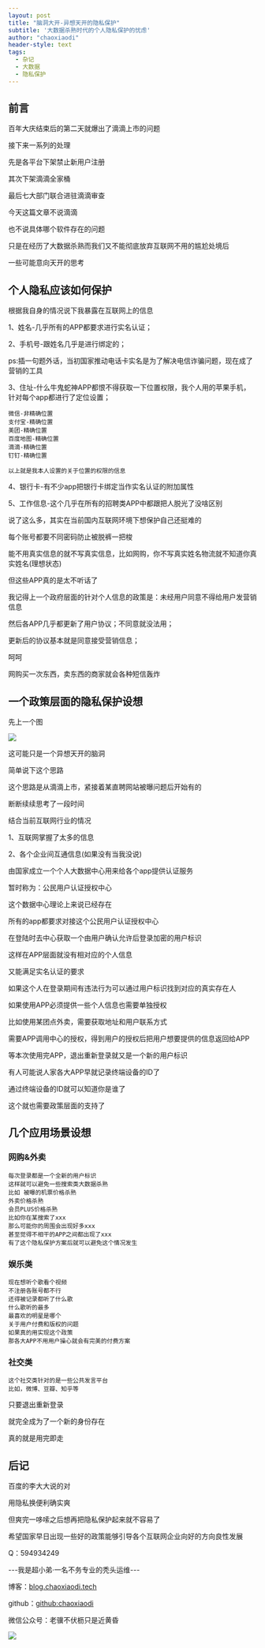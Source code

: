 ```yaml
---
layout: post
title: "脑洞大开-异想天开的隐私保护"
subtitle: '大数据杀熟时代的个人隐私保护的忧虑'
author: "chaoxiaodi"
header-style: text
tags:
  - 杂记
  - 大数据
  - 隐私保护
---
```


## 前言

百年大庆结束后的第二天就爆出了滴滴上市的问题

接下来一系列的处理

先是各平台下架禁止新用户注册

其次下架滴滴全家桶

最后七大部门联合进驻滴滴审查

今天这篇文章不说滴滴

也不说具体哪个软件存在的问题

只是在经历了大数据杀熟而我们又不能彻底放弃互联网不用的尴尬处境后

一些可能意向天开的思考

## 个人隐私应该如何保护

根据我自身的情况说下我暴露在互联网上的信息

1、姓名-几乎所有的APP都要求进行实名认证；

2、手机号-跟姓名几乎是进行绑定的；

ps:插一句题外话，当初国家推动电话卡实名是为了解决电信诈骗问题，现在成了营销的工具

3、住址-什么牛鬼蛇神APP都恨不得获取一下位置权限，我个人用的苹果手机，针对每个app都进行了定位设置；
    
    微信-非精确位置
    支付宝-精确位置
    美团-精确位置
    百度地图-精确位置
    滴滴-精确位置
    钉钉-精确位置
    
    以上就是我本人设置的关于位置的权限的信息

4、银行卡-有不少app把银行卡绑定当作实名认证的附加属性

5、工作信息-这个几乎在所有的招聘类APP中都跟把人脱光了没啥区别

说了这么多，其实在当前国内互联网环境下想保护自己还挺难的

每个账号都要不同密码防止被脱裤一把梭

能不用真实信息的就不写真实信息，比如网购，你不写真实姓名物流就不知道你真实姓名(理想状态)

但这些APP真的是太不听话了

我记得上一个政府层面的针对个人信息的政策是：未经用户同意不得给用户发营销信息

然后各APP几乎都更新了用户协议；不同意就没法用；

更新后的协议基本就是同意接受营销信息；

呵呵


网购买一次东西，卖东西的商家就会各种短信轰炸


## 一个政策层面的隐私保护设想

先上一个图

![](/img/gov_auth_app_auth_rbac.png)

这可能只是一个异想天开的脑洞

简单说下这个思路

这个思路是从滴滴上市，紧接着某直聘网站被曝问题后开始有的

断断续续思考了一段时间

结合当前互联网行业的情况

1、互联网掌握了太多的信息

2、各个企业间互通信息(如果没有当我没说)

由国家成立一个个人大数据中心用来给各个app提供认证服务

暂时称为：公民用户认证授权中心

这个数据中心理论上来说已经存在

所有的app都要求对接这个公民用户认证授权中心

在登陆时去中心获取一个由用户确认允许后登录加密的用户标识

这样在APP层面就没有相对应的个人信息

又能满足实名认证的要求

如果这个人在登录期间有违法行为可以通过用户标识找到对应的真实存在人

如果使用APP必须提供一些个人信息也需要单独授权

比如使用某团点外卖，需要获取地址和用户联系方式

需要APP调用中心的授权，得到用户的授权后把用户想要提供的信息返回给APP

等本次使用完APP，退出重新登录就又是一个新的用户标识

有人可能说人家各大APP早就记录终端设备的ID了

通过终端设备的ID就可以知道你是谁了

这个就也需要政策层面的支持了

## 几个应用场景设想

### 网购&外卖

    每次登录都是一个全新的用户标识
    这样就可以避免一些搜索类大数据杀熟
    比如 被曝的机票价格杀熟
    外卖价格杀熟
    会员PLUS价格杀熟
    比如你在某搜索了xxx
    那么可能你的周围会出现好多xxx
    甚至觉得不相干的APP之间都出现了xxx
    有了这个隐私保护方案后就可以避免这个情况发生


### 娱乐类

    现在想听个歌看个视频
    不注册各账号都不行
    还得被记录都听了什么歌
    什么歌听的最多
    最喜欢的明星是哪个
    关于用户付费和版权的问题
    如果真的用实现这个政策
    那各大APP不用用户操心就会有完美的付费方案
    
### 社交类

    这个社交类针对的是一些公共发言平台
    比如，微博、豆瓣、知乎等
    
只要退出重新登录

就完全成为了一个新的身份存在

真的就是用完即走


## 后记

百度的李大大说的对

用隐私换便利确实爽

但爽完一哆嗦之后想再把隐私保护起来就不容易了

希望国家早日出现一些好的政策能够引导各个互联网企业向好的方向良性发展


Q：594934249

---我是超小弟·一名不务专业的秃头运维---

博客：[blog.chaoxiaodi.tech](https://blog.chaoxiaodi.tech)

github：[github:chaoxiaodi](https://github.com/chaoxiaodi)

微信公众号：老骥不伏枥只是近黄昏

![](/img/erweima.jpg)
